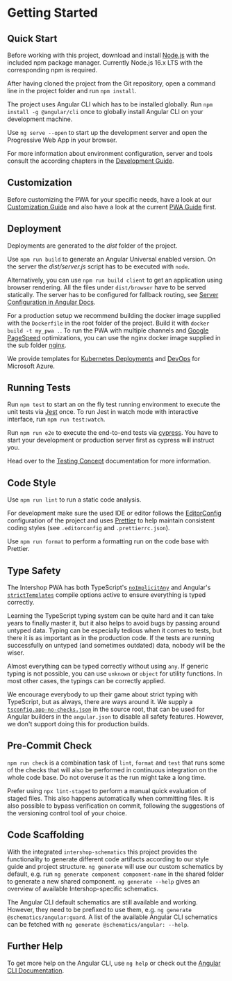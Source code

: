 <!--
kb_guide
kb_pwa
kb_everyone
kb_sync_latest_only
-->

# Getting Started

## Quick Start

Before working with this project, download and install [Node.js](https://nodejs.org) with the included npm package manager.
Currently Node.js 16.x LTS with the corresponding npm is required.

After having cloned the project from the Git repository, open a command line in the project folder and run `npm install`.

The project uses Angular CLI which has to be installed globally.
Run `npm install -g @angular/cli` once to globally install Angular CLI on your development machine.

Use `ng serve --open` to start up the development server and open the Progressive Web App in your browser.

For more information about environment configuration, server and tools consult the according chapters in the [Development Guide](./development.md).

## Customization

Before customizing the PWA for your specific needs, have a look at our [Customization Guide](./customizations.md) and also have a look at the current [PWA Guide](https://support.intershop.de/kb/index.php?c=Search&qoff=0&qtext=guide+progressive+web+app) first.

## Deployment

Deployments are generated to the _dist_ folder of the project.

Use `npm run build` to generate an Angular Universal enabled version.
On the server the _dist/server.js_ script has to be executed with `node`.

Alternatively, you can use `npm run build client` to get an application using browser rendering.
All the files under `dist/browser` have to be served statically.
The server has to be configured for fallback routing,
see [Server Configuration in Angular Docs](https://angular.io/guide/deployment#server-configuration).

For a production setup we recommend building the docker image supplied with the `Dockerfile` in the root folder of the project.
Build it with `docker build -t my_pwa .`.
To run the PWA with multiple channels and [Google PageSpeed](https://developers.google.com/speed/pagespeed/insights/) optimizations, you can use the nginx docker image supplied in the sub folder [nginx](../../nginx).

We provide templates for [Kubernetes Deployments](../../schematics/src/kubernetes-deployment) and [DevOps](../../schematics/src/azure-pipeline) for Microsoft Azure.

## Running Tests

Run `npm test` to start an on the fly test running environment to execute the unit tests via [Jest](https://jestjs.io/) once.
To run Jest in watch mode with interactive interface, run `npm run test:watch`.

Run `npm run e2e` to execute the end-to-end tests via [cypress](https://www.cypress.io/).
You have to start your development or production server first as cypress will instruct you.

Head over to the [Testing Concept](../concepts/testing.md) documentation for more information.

## Code Style

Use `npm run lint` to run a static code analysis.

For development make sure the used IDE or editor follows the [EditorConfig](https://editorconfig.org/) configuration of the project and uses [Prettier](https://prettier.io/) to help maintain consistent coding styles (see `.editorconfig` and `.prettierrc.json`).

Use `npm run format` to perform a formatting run on the code base with Prettier.

## Type Safety

The Intershop PWA has both TypeScript's [`noImplicitAny`](https://www.typescriptlang.org/tsconfig#noImplicitAny) and Angular's [`strictTemplates`](https://angular.io/guide/template-typecheck) compile options active to ensure everything is typed correctly.

Learning the TypeScript typing system can be quite hard and it can take years to finally master it, but it also helps to avoid bugs by passing around untyped data.
Typing can be especially tedious when it comes to tests, but there it is as important as in the production code.
If the tests are running successfully on untyped (and sometimes outdated) data, nobody will be the wiser.

Almost everything can be typed correctly without using `any`.
If generic typing is not possible, you can use `unknown` or `object` for utility functions.
In most other cases, the typings can be correctly applied.

We encourage everybody to up their game about strict typing with TypeScript, but as always, there are ways around it.
We supply a [`tsconfig.app-no-checks.json`](../../tsconfig.app-no-checks.json) in the source root, that can be used for Angular builders in the `angular.json` to disable all safety features.
However, we don't support doing this for production builds.

## Pre-Commit Check

`npm run check` is a combination task of `lint`, `format` and `test` that runs some of the checks that will also be performed in continuous integration on the whole code base.
Do not overuse it as the run might take a long time.

Prefer using `npx lint-staged` to perform a manual quick evaluation of staged files.
This also happens automatically when committing files.
It is also possible to bypass verification on commit, following the suggestions of the versioning control tool of your choice.

## Code Scaffolding

With the integrated `intershop-schematics` this project provides the functionality to generate different code artifacts according to our style guide and project structure. `ng generate` will use our custom schematics by default, e.g. run `ng generate component component-name` in the shared folder to generate a new shared component. `ng generate --help` gives an overview of available Intershop-specific schematics.

The Angular CLI default schematics are still available and working.
However, they need to be prefixed to use them, e.g. `ng generate @schematics/angular:guard`.
A list of the available Angular CLI schematics can be fetched with `ng generate @schematics/angular: --help`.

## Further Help

To get more help on the Angular CLI, use `ng help` or check out the [Angular CLI Documentation](https://github.com/angular/angular-cli/wiki).
